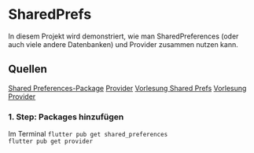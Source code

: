 # SharedPrefs

In diesem Projekt wird demonstriert, wie man SharedPreferences (oder auch viele andere Datenbanken) und Provider zusammen nutzen kann.

## Quellen

[Shared Preferences-Package](https://pub.dev/packages/shared_preferences)
[Provider](https://pub.dev/packages/provider)
[Vorlesung Shared Prefs](https://docs.google.com/presentation/d/1eM7_HxhhcV4Tz_G0ywbGXBqy3Spnyd-IC17IMMld_1c/edit?usp=sharing)
[Vorlesung Provider](https://docs.google.com/presentation/d/1hjn2wam0CanvSy2QpbIiwFLuEUXxOS5WAEsKSEelsKA/edit?slide=id.g36327d5c0f3_0_1#slide=id.g36327d5c0f3_0_1)

### 1. Step: Packages hinzufügen

Im Terminal
`flutter pub get shared_preferences`\
`flutter pub get provider`
